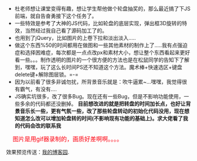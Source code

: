 * 杜老师想让课堂变得有趣，想让学生帮他做个轮盘抽奖的，那么最近搞了下JS前端，就自告奋勇接下这个任务了。
* 一些特效是参考了大神的JS代码，比如轮盘的底层实现，弹出框3D旋转的特效，当然经过我自己看了源码加工了的。
* 也用到了jQuery，比如图片的上卷下拉和淡出淡入.....
* 做这个东西%50的时间都用在做图和一些其他素材的制作上了.....我有点强迫症和选择困难症，每次都是一点点改px和素材大小，想让整个东西看起来更好看一些。。。制作透明的图片的一个很方便的方法也是在松鼠同学的告知下了解到，嘿嘿，玩了这么长时间PS还不知道这个方法。魔术棒+快速选区+键盘delete键+解除图层锁。=-=
* 因为以前看了很多非诚勿扰，所背景音乐就是：吹牛逼累~...嘿嘿，我觉得很有霸气，有没有....
* JS确实坑很多，改了很多Bug。现在还有一些Bug，但是不影响功能使用，一些多余的代码都还没删掉。
**目前想改进的就是把转盘的时间加长点，也好让背景音乐长一些，更有气氛一些，改了那些轮盘转动的初始化代码没用，现在想知道怎么改可以增加轮盘转的时间(不影响现有功能的基础上)。求大佬看了我的代码会改的联系我**

<font color=#FF0010 size=3>     图片是用gif器录制的，画质好差啊啊。。。。</font>

效果预览传送：[我的博客园](http://www.cnblogs.com/zhangmingzhao/p/7544933.html).
